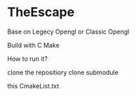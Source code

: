# TheEscape
Base on Legecy Opengl or Classic Opengl

Build with C Make

How to run it?

 clone the repositiory
 clone submodule
 
 this CmakeList.txt 
